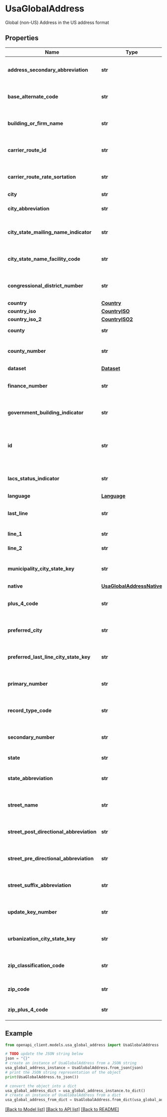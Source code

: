 # UsaGlobalAddress

Global (non-US) Address in the US address format

## Properties

Name | Type | Description | Notes
------------ | ------------- | ------------- | -------------
**address_secondary_abbreviation** | **str** | Not available for non-US addresses | 
**base_alternate_code** | **str** | Not available for non-US addresses | 
**building_or_firm_name** | **str** | Not available for non-US addresses | 
**carrier_route_id** | **str** | Not available for non-US addresses | 
**carrier_route_rate_sortation** | **str** | Not available for non-US addresses | 
**city** | **str** | City name | 
**city_abbreviation** | **str** | City name abbreviation (if available) | 
**city_state_mailing_name_indicator** | **str** | Not available for non-US addresses | 
**city_state_name_facility_code** | **str** | Not available for non-US addresses | 
**congressional_district_number** | **str** | Not available for non-US addresses | 
**country** | [**Country**](Country.md) |  | 
**country_iso** | [**CountryISO**](CountryISO.md) |  | 
**country_iso_2** | [**CountryISO2**](CountryISO2.md) |  | 
**county** | **str** | County name | 
**county_number** | **str** | Not available for non-US addresses | 
**dataset** | [**Dataset**](Dataset.md) |  | 
**finance_number** | **str** | Not available for non-US addresses | 
**government_building_indicator** | **str** | Not available for non-US addresses | 
**id** | **str** | Global unique internally generated identifier for an address | 
**lacs_status_indicator** | **str** | Not available for non-US addresses | 
**language** | [**Language**](Language.md) |  | 
**last_line** | **str** | Not available for non-US addresses | 
**line_1** | **str** | First line of address | 
**line_2** | **str** | Second line of address | 
**municipality_city_state_key** | **str** | Not available for non-US addresses | 
**native** | [**UsaGlobalAddressNative**](UsaGlobalAddressNative.md) |  | 
**plus_4_code** | **str** | Not available for non-US addresses | 
**preferred_city** | **str** | Not available for non-US addresses | 
**preferred_last_line_city_state_key** | **str** | Not available for non-US addresses | 
**primary_number** | **str** | Not available for non-US addresses | 
**record_type_code** | **str** | Not available for non-US addresses | 
**secondary_number** | **str** | Not available for non-US addresses | 
**state** | **str** | State or province | 
**state_abbreviation** | **str** | Code of state or province (if available) | 
**street_name** | **str** | Not available for non-US addresses | 
**street_post_directional_abbreviation** | **str** | Not available for non-US addresses | 
**street_pre_directional_abbreviation** | **str** | Not available for non-US addresses | 
**street_suffix_abbreviation** | **str** | Not available for non-US addresses | 
**update_key_number** | **str** | Not available for non-US addresses | 
**urbanization_city_state_key** | **str** | Not available for non-US addresses | 
**zip_classification_code** | **str** | Not available for non-US addresses | 
**zip_code** | **str** | Partial postcode of address | 
**zip_plus_4_code** | **str** | Full postal code of address | 

## Example

```python
from openapi_client.models.usa_global_address import UsaGlobalAddress

# TODO update the JSON string below
json = "{}"
# create an instance of UsaGlobalAddress from a JSON string
usa_global_address_instance = UsaGlobalAddress.from_json(json)
# print the JSON string representation of the object
print(UsaGlobalAddress.to_json())

# convert the object into a dict
usa_global_address_dict = usa_global_address_instance.to_dict()
# create an instance of UsaGlobalAddress from a dict
usa_global_address_from_dict = UsaGlobalAddress.from_dict(usa_global_address_dict)
```
[[Back to Model list]](../README.md#documentation-for-models) [[Back to API list]](../README.md#documentation-for-api-endpoints) [[Back to README]](../README.md)


